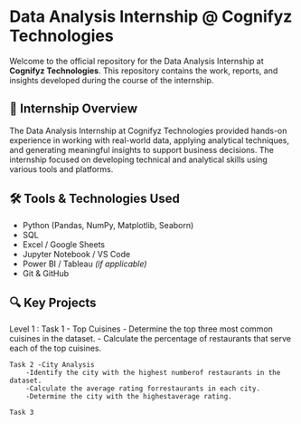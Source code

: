 # Data Analysis Internship @ Cognifyz Technologies

Welcome to the official repository for the Data Analysis Internship at **Cognifyz Technologies**. This repository contains the work, reports, and insights developed during the course of the internship.

## 📌 Internship Overview

The Data Analysis Internship at Cognifyz Technologies provided hands-on experience in working with real-world data, applying analytical techniques, and generating meaningful insights to support business decisions. The internship focused on developing technical and analytical skills using various tools and platforms.

## 🛠️ Tools & Technologies Used

- Python (Pandas, NumPy, Matplotlib, Seaborn)
- SQL
- Excel / Google Sheets
- Jupyter Notebook / VS Code
- Power BI / Tableau *(if applicable)*
- Git & GitHub

## 🔍 Key Projects

Level 1 :
    Task 1 - Top Cuisines
         - Determine the top three most common cuisines in the dataset.
         - Calculate the percentage of restaurants that serve each of the top cuisines.

    Task 2 -City Analysis
        -Identify the city with the highest numberof restaurants in the dataset.
        -Calculate the average rating forrestaurants in each city.
        -Determine the city with the highestaverage rating.

    Task 3
